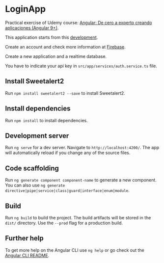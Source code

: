 # LoginApp

Practical exercise of Udemy course: [Angular: De cero a experto creando aplicaciones (Angular 9+)](https://www.udemy.com/share/101WdsB0sfd1tTRXo=/).

This application starts from this [development](https://github.com/Klerith/angular-login-base/releases).

Create an account and check more information at [Firebase](https://firebase.google.com/).

Create a new application and a realtime database.

You have to indicate your api key in `src/app/services/auth.service.ts` file.

## Install Sweetalert2

Run `npm install sweetalert2 --save` to install Sweetalert2.

## Install dependencies

Run `npm install` to install dependencies.

## Development server

Run `ng serve` for a dev server. Navigate to `http://localhost:4200/`. The app will automatically reload if you change any of the source files.

## Code scaffolding

Run `ng generate component component-name` to generate a new component. You can also use `ng generate directive|pipe|service|class|guard|interface|enum|module`.

## Build

Run `ng build` to build the project. The build artifacts will be stored in the `dist/` directory. Use the `--prod` flag for a production build.

## Further help

To get more help on the Angular CLI use `ng help` or go check out the [Angular CLI README](https://github.com/angular/angular-cli/blob/master/README.md).